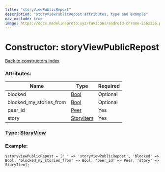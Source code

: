 ```yaml
---
title: "storyViewPublicRepost"
description: "storyViewPublicRepost attributes, type and example"
nav_exclude: true
image: https://docs.madelineproto.xyz/favicons/android-chrome-256x256.png
---
```

# Constructor: storyViewPublicRepost  
[Back to constructors index](/API_docs/constructors/index.html)



### Attributes:

| Name     |    Type       | Required |
|----------|---------------|----------|
|blocked|[Bool](/API_docs/types/Bool.html) | Optional|
|blocked\_my\_stories\_from|[Bool](/API_docs/types/Bool.html) | Optional|
|peer\_id|[Peer](/API_docs/types/Peer.html) | Yes|
|story|[StoryItem](/API_docs/types/StoryItem.html) | Yes|



### Type: [StoryView](/API_docs/types/StoryView.html)


### Example:

```
$storyViewPublicRepost = ['_' => 'storyViewPublicRepost', 'blocked' => Bool, 'blocked_my_stories_from' => Bool, 'peer_id' => Peer, 'story' => StoryItem];
```  
